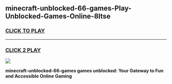 
## minecraft-unblocked-66-games-Play-Unblocked-Games-Online-8ltse
<h3>
<a href="https://premium76.site?title=minecraft-unblocked-66-games&ref=25A">CLICK TO PLAY</a></h3>
<hr>

<h3>
<a href="https://premium76.site?title=minecraft-unblocked-66-games&ref=25A">CLICK 2 PLAY</a>
  
</h3>

<a href="https://premium76.site?title=minecraft-unblocked-66-games&ref=25A"><img src="https://clearcache.store/games.png"></a>


**minecraft-unblocked-66-games games unblocked: Your Gateway to Fun and Accessible Online Gaming**
